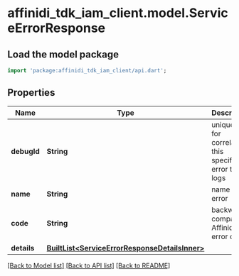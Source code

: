 # affinidi_tdk_iam_client.model.ServiceErrorResponse

## Load the model package

```dart
import 'package:affinidi_tdk_iam_client/api.dart';
```

## Properties

| Name        | Type                                                                                         | Description                                           | Notes      |
| ----------- | -------------------------------------------------------------------------------------------- | ----------------------------------------------------- | ---------- |
| **debugId** | **String**                                                                                   | unique id for correlating this specific error to logs |
| **name**    | **String**                                                                                   | name of the error                                     |
| **code**    | **String**                                                                                   | backwards compatible Affinidi error code              |
| **details** | [**BuiltList&lt;ServiceErrorResponseDetailsInner&gt;**](ServiceErrorResponseDetailsInner.md) |                                                       | [optional] |

[[Back to Model list]](../README.md#documentation-for-models) [[Back to API list]](../README.md#documentation-for-api-endpoints) [[Back to README]](../README.md)
